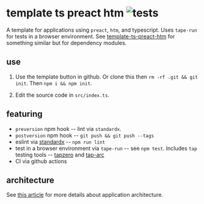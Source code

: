 # template ts preact htm ![tests](https://github.com/nichoth/template-ts-preact-htm-app/actions/workflows/nodejs.yml/badge.svg)

A template for applications using `preact`, `htm`, and typescript. Uses `tape-run` for tests in a browser environment. See [template-ts-preact-htm](https://github.com/nichoth/template-ts-preact-htm) for something similar but for dependency modules.

## use
1. Use the template button in github. Or clone this then `rm -rf .git && git init`. Then `npm i && npm init`.

2. Edit the source code in `src/index.ts`.

## featuring

* `preversion` npm hook -- lint via `standardx`.
* `postversion` npm hook -- `git push && git push --tags`
* eslint via [standardx](https://www.npmjs.com/package/standardx) -- `npm run lint`
* test in a browser environment via `tape-run` -- see `npm test`. Includes `tap` testing tools -- [tapzero](https://github.com/nichoth/tapzero) and [tap-arc](https://www.npmjs.com/package/tap-arc)
* CI via github actions

## architecture

See [this article](https://gomakethings.com/easier-state-management-with-preact-signals/) for more details about application architecture.
